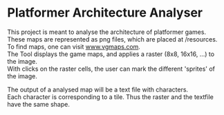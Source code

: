# Platformer Architecture Analyser

This project is meant to analyse the architecture of platformer games.
These maps are represented as png files, which are placed at /resources. \
To find maps, one can visit www.vgmaps.com. \
The Tool displays the game maps, and applies a raster (8x8, 16x16, ...) to the image. \
With clicks on the raster cells, the user can mark the different 'sprites' of the image.

The output of a analysed map will be a text file with characters. \
Each character is corresponding to a tile. Thus the raster and the textfile have the same shape. 

